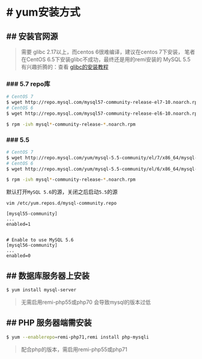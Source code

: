 # # yum安装方式

## ## 安装官网源

> 需要 glibc 2.17以上，而centos 6很难编译，建议在centos 7下安装， 笔者在CentOS 6.5下安装glibc不成功，最终还是用的remi安装的 MySQL 5.5  
> 有兴趣折腾的：查看 [glibc的安装教程](/chapter-started/服务器「必要组建」和「开放端口」/glibc.md "glibc的安装教程")

### ### 5.7 repo库

```bash
# CentOS 7
$ wget http://repo.mysql.com/mysql57-community-release-el7-10.noarch.rpm
# CentOS 6
$ wget http://repo.mysql.com/mysql57-community-release-el6-10.noarch.rpm

$ rpm -ivh mysql*-community-release-*.noarch.rpm
```

### ### 5.5 
```bash
# CentOS 7
$ wget http://repo.mysql.com/yum/mysql-5.5-community/el/7/x86_64/mysql-community-release-el7-5.noarch.rpm
# CentOS 6
$ wget http://repo.mysql.com/yum/mysql-5.5-community/el/6/x86_64/mysql-community-release-el6-5.noarch.rpm

$ rpm -ivh mysql*-community-release-*.noarch.rpm
```
默认打开`MySQL 5.6`的源，关闭之后启动`5.5`的源
```
vim /etc/yum.repos.d/mysql-community.repo
```
```
[mysql55-community]
...
enabled=1


# Enable to use MySQL 5.6
[mysql56-community]
...
enabled=0
```


## ## 数据库服务器上安装

```bash
$ yum install mysql-server
```

> 无需启用remi-php55或php70 会导致mysql的版本过低

## ## PHP 服务器端需安装

```bash
$ yum --enablerepo=remi-php71,remi install php-mysqli
```

> 配合php的版本，需启用remi-php55或php71








